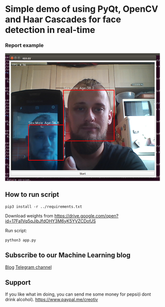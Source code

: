 # Simple demo of using PyQt, OpenCV and Haar Cascades for face detection in real-time

### Report example
![Example](me.png)

## How to run script
```
pip3 install -r ../requirements.txt
```

Download weights from https://drive.google.com/open?id=17Fa1Vq5qJibJfdOHY3M6yK5YVZCDofJS

Run script:
```
python3 app.py
```

## Subscribe to our Machine Learning blog
[Blog](https://medium.com/machine-learning-world)
[Telegram channel](https://t.me/ml_world)

## Support 

If you like what im doing, you can send me some money for pepsi(i dont drink alcohol).
https://www.paypal.me/creotiv


